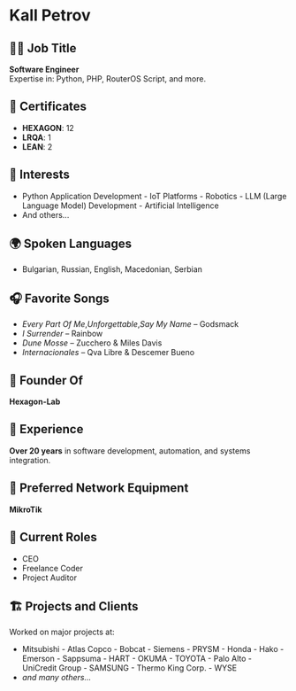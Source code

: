 # Kall Petrov

## 👨‍💻 Job Title
**Software Engineer**  
Expertise in: Python, PHP, RouterOS Script, and more.

## 🧾 Certificates
- **HEXAGON**: 12
- **LRQA**: 1
- **LEAN**: 2

## 🧠 Interests
- Python Application Development  - IoT Platforms  - Robotics  - LLM (Large Language Model) Development  - Artificial Intelligence  
- And others...

## 🌍 Spoken Languages
- Bulgarian, Russian, English, Macedonian, Serbian  

## 🎧 Favorite Songs
- *Every Part Of Me*,*Unforgettable*,*Say My Name* – Godsmack  
- *I Surrender* – Rainbow  
- *Dune Mosse* – Zucchero & Miles Davis  
- *Internacionales* – Qva Libre & Descemer Bueno  

## 🏢 Founder Of
**Hexagon-Lab**

## 💼 Experience
**Over 20 years** in software development, automation, and systems integration.

## 🔌 Preferred Network Equipment
**MikroTik**

## 👔 Current Roles
- CEO  
- Freelance Coder  
- Project Auditor  

## 🏗️ Projects and Clients
Worked on major projects at:
- Mitsubishi  - Atlas Copco  - Bobcat  - Siemens  - PRYSM  - Honda  - Hako  - Emerson  - Sappsuma  - HART  - OKUMA  - TOYOTA  - Palo Alto  - UniCredit Group - SAMSUNG - Thermo King Corp. - WYSE  
- *and many others...*
